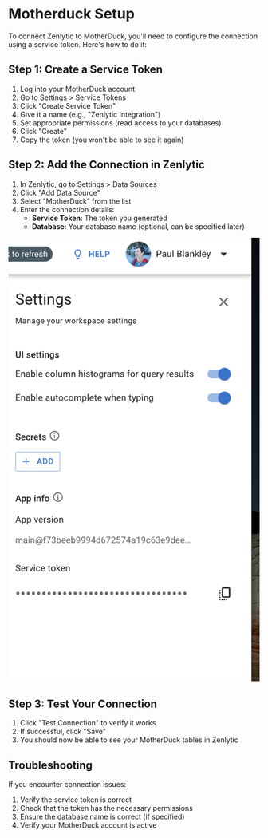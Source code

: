 # Motherduck Setup

To connect Zenlytic to MotherDuck, you'll need to configure the connection using a service token. Here's how to do it:

## Step 1: Create a Service Token

1. Log into your MotherDuck account
2. Go to Settings > Service Tokens
3. Click "Create Service Token"
4. Give it a name (e.g., "Zenlytic Integration")
5. Set appropriate permissions (read access to your databases)
6. Click "Create"
7. Copy the token (you won't be able to see it again)

## Step 2: Add the Connection in Zenlytic

1. In Zenlytic, go to Settings > Data Sources
2. Click "Add Data Source"
3. Select "MotherDuck" from the list
4. Enter the connection details:
   * **Service Token**: The token you generated
   * **Database**: Your database name (optional, can be specified later)

![Motherduck Setup 1](../assets/7_data_sources/motherduck-setup-1.png)

## Step 3: Test Your Connection

1. Click "Test Connection" to verify it works
2. If successful, click "Save"
3. You should now be able to see your MotherDuck tables in Zenlytic

## Troubleshooting

If you encounter connection issues:

1. Verify the service token is correct
2. Check that the token has the necessary permissions
3. Ensure the database name is correct (if specified)
4. Verify your MotherDuck account is active
